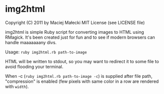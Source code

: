 # img2html 
Copyright (C) 2011 by Maciej Małecki
MIT License (see LICENSE file)

img2html is simple Ruby script for converting images to HTML using RMagick.
It's been created just for fun and to see if modern browsers can handle
maaaaaaany divs.

Usage: `ruby img2html.rb path-to-image`

HTML will be written to stdout, so you may want to redirect it to some file
to avoid flooding your terminal.

When -c (`ruby img2html.rb path-to-image -c`) is supplied after file path, "compression" is enabled (few pixels with same color in a row are rendered with `width`).


